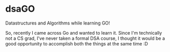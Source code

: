 # dsaGO
Datastructures and Algorithms while learning GO!

So, recently I came across Go and wanted to learn it. Since I'm technically not a CS grad, I've never taken a formal DSA course, I thought it would be a good opportunity to accomplish both the things at the same time :D
